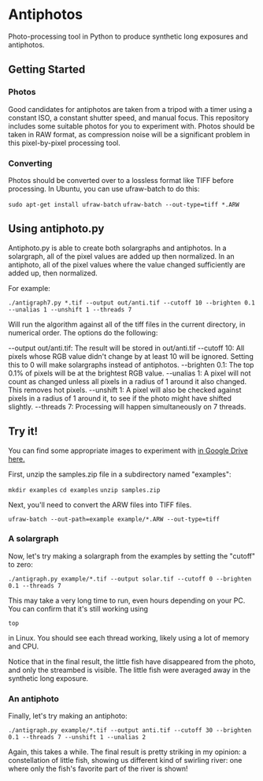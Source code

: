 # Antiphotos
Photo-processing tool in Python to produce synthetic long exposures and antiphotos.

## Getting Started

### Photos

Good candidates for antiphotos are taken from a tripod with a timer using a constant ISO, a constant shutter speed, and manual focus.
This repository includes some suitable photos for you to experiment with.  Photos should be taken in RAW format, as compression
noise will be a significant problem in this pixel-by-pixel processing tool.

### Converting

Photos should be converted over to a lossless format like TIFF before processing.  In Ubuntu, you can use ufraw-batch to do this:

`sudo apt-get install ufraw-batch`
`ufraw-batch --out-type=tiff *.ARW`

## Using antiphoto.py

Antiphoto.py is able to create both solargraphs and antiphotos.  In a solargraph, all of the pixel values are added up then normalized.
In an antiphoto, all of the pixel values where the value changed sufficiently are added up, then normalized.

For example:

`./antigraph7.py *.tif --output out/anti.tif --cutoff 10 --brighten 0.1 --unalias 1 --unshift 1 --threads 7`

Will run the algorithm against all of the tiff files in the current directory, in numerical order.  The options do the following:

--output out/anti.tif: The result will be stored in out/anti.tif
--cutoff 10: All pixels whose RGB value didn't change by at least 10 will be ignored.  Setting this to 0 will make solargraphs instead of antiphotos.
--brighten 0.1:  The top 0.1% of pixels will be at the brightest RGB value.
--unalias 1:  A pixel will not count as changed unless all pixels in a radius of 1 around it also changed.  This removes hot pixels.
--unshift 1:  A pixel will also be checked against pixels in a radius of 1 around it, to see if the photo might have shifted slightly.
--threads 7:  Processing will happen simultaneously on 7 threads.

## Try it!

You can find some appropriate images to experiment with [in Google Drive here.](https://drive.google.com/file/d/0B67qmvk4E9ZzUHhKdzdwXzFxVnc/view?usp=sharing)

First, unzip the samples.zip file in a subdirectory named "examples":

`mkdir examples`
`cd examples`
`unzip samples.zip`

Next, you'll need to convert the ARW files into TIFF files.

`ufraw-batch --out-path=example example/*.ARW --out-type=tiff`

### A solargraph

Now, let's try making a solargraph from the examples by setting the "cutoff" to zero:

`./antigraph.py example/*.tif --output solar.tif --cutoff 0 --brighten 0.1 --threads 7`

This may take a very long time to run, even hours depending on your PC.  You can confirm that it's still working using

`top`

in Linux.  You should see each thread working, likely using a lot of memory and CPU.

Notice that in the final result, the little fish have disappeared from the photo, and only the streambed is visible.
The little fish were averaged away in the synthetic long exposure.

### An antiphoto

Finally, let's try making an antiphoto:

`./antigraph.py example/*.tif --output anti.tif --cutoff 30 --brighten 0.1 --threads 7 --unshift 1 --unalias 2`

Again, this takes a while.  The final result is pretty striking in my opinion:  a constellation of little fish,
showing us different kind of swirling river:  one where only the fish's favorite part of the river is shown!
